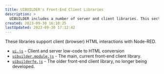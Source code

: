 ```yaml
---
title: UIBUILDER's Front-End Client Libraries
description: >
  UIBUILDER includes a number of server and client libraries. This section of the documentation provides developer information on the front-end client libraries.
created: 2023-09-30 16:10:25
lastUpdated: 2023-09-30 17:12:42
---
```


These libraries support client (browser) HTML interactions with Node-RED.

* [`ui.js`](dev/client-libs/ui) - Client and server low-code to HTML conversion
* [`uibuilder.module.js`](dev/client-libs/uibuilder-module) - The main, current front-end client library.
* [`uibuilderfe.js`](dev/client-libs/uibuilderfe) - The older front-end client library, no longer being developed.
